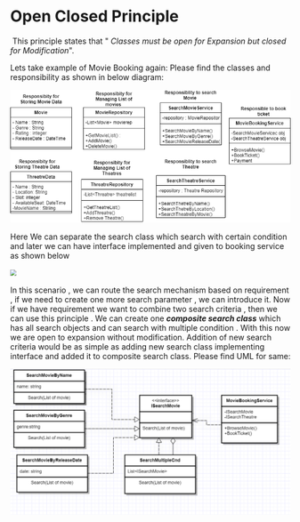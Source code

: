 <h1> Open Closed Principle</h1>

​						This principle states that " *Classes must be open for Expansion but closed for Modification*".

Lets take example of Movie Booking again: Please find the classes and responsibility as shown in below diagram: 

![](SRP_ClassesWithResponsibility.png)



Here We can separate the search class which search with certain condition and later we can have interface implemented and given to booking service as shown below 

<img src="C:\Users\310252915\Desktop\Training\DesignPattern\DesignPrinciples\OCD.png" style="zoom:70%;" />



In this scenario , we can route the search mechanism based on requirement , if we need to create one more search parameter , we can introduce it. Now if we have requirement we want to combine two search criteria , then we can use this principle . We can create one ***composite search class*** which has all search objects and can search with multiple condition . With this now we are open to expansion without modification. Addition of new search criteria would be as simple as adding new search class implementing interface and added it to composite search class. Please find UML for same: 



<img src="OCD2.PNG" style="zoom:70%;" />







​	
